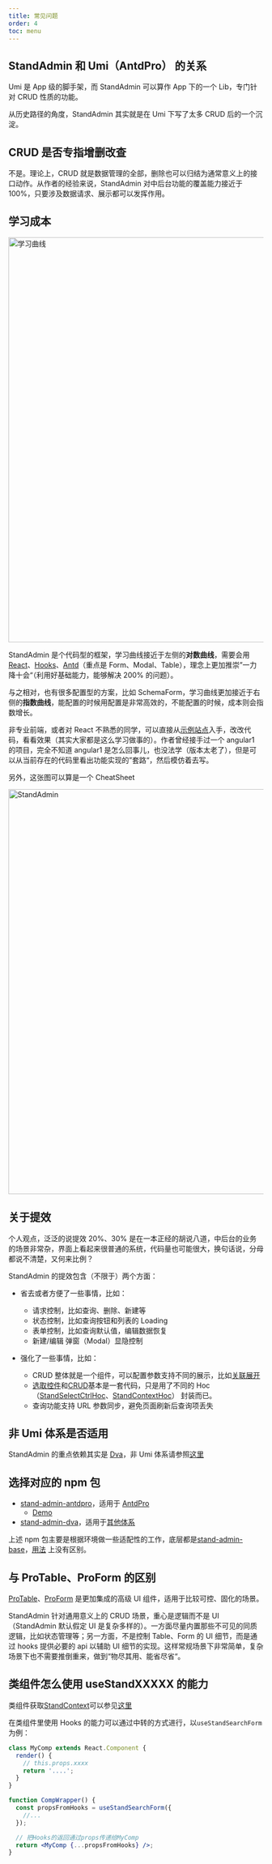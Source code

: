```yaml
---
title: 常见问题
order: 4
toc: menu
---
```


## StandAdmin 和 Umi（AntdPro） 的关系

Umi 是 App 级的脚手架，而 StandAdmin 可以算作 App 下的一个 Lib，专门针对 CRUD 性质的功能。

从历史路径的角度，StandAdmin 其实就是在 Umi 下写了太多 CRUD 后的一个沉淀。

## CRUD 是否专指增删改查

不是。理论上，CRUD 就是数据管理的全部，删除也可以归结为通常意义上的接口动作。从作者的经验来说，StandAdmin 对中后台功能的覆盖能力接近于 100%，只要涉及数据请求、展示都可以发挥作用。

## 学习成本

<p>
  <img alt="学习曲线" src="https://gw.alipayobjects.com/mdn/rms_9ac13c/afts/img/A*6RRuR4mD_18AAAAAAAAAAAAAARQnAQ" width="800" />
</p>

StandAdmin 是个代码型的框架，学习曲线接近于左侧的**对数曲线**，需要会用[React](https://reactjs.org/)、[Hooks](https://reactjs.org/docs/hooks-intro.html)、[Antd](https://ant.design/components/overview-cn/)（重点是 Form、Modal、Table），理念上更加推崇”一力降十会“（利用好基础能力，能够解决 200% 的问题）。

与之相对，也有很多配置型的方案，比如 SchemaForm，学习曲线更加接近于右侧的**指数曲线**，能配置的时候用配置是非常高效的，不能配置的时候，成本则会指数增长。

非专业前端，或者对 React 不熟悉的同学，可以直接从[示例站点](https://standadmin.github.io/stand-admin-antdpro-demo/#/stand-admin-antdpro-demo/)入手，改改代码，看看效果（其实大家都是这么学习做事的）。作者曾经接手过一个 angular1 的项目，完全不知道 angular1 是怎么回事儿，也没法学（版本太老了），但是可以从当前存在的代码里看出功能实现的”套路“，然后模仿着去写。

另外，这张图可以算是一个 CheatSheet

<p>
  <img alt="StandAdmin" src="https://gw.alipayobjects.com/mdn/rms_9ac13c/afts/img/A*m8A3SLcGPlIAAAAAAAAAAAAAARQnAQ" width="800" />
</p>

## 关于提效

个人观点，泛泛的说提效 20%、30% 是在一本正经的胡说八道，中后台的业务的场景非常杂，界面上看起来很普通的系统，代码量也可能很大，换句话说，分母都说不清楚，又何来比例？

StandAdmin 的提效包含（不限于）两个方面：

- 省去或者方便了一些事情，比如：

  - 请求控制，比如查询、删除、新建等
  - 状态控制，比如查询按钮和列表的 Loading
  - 表单控制，比如查询默认值，编辑数据恢复
  - 新建/编辑 弹窗（Modal）显隐控制

- 强化了一些事情，比如：

  - CRUD 整体就是一个组件，可以配置参数支持不同的展示，比如[关联展开](https://standadmin.github.io/stand-admin-antdpro-demo/#/stand-admin-antdpro-demo/admin-demo/row-expand)
  - [选取控件](https://standadmin.github.io/stand-admin-antdpro-demo/#/stand-admin-antdpro-demo/admin-demo/select-ctrl)和[CRUD](https://admin-demo.abf.alibaba-inc.com/admin-demo/base)基本是一套代码，只是用了不同的 Hoc（[StandSelectCtrlHoc](/api#standselectctrlhoc)、[StandContextHoc](/api#standcontexthoc)） 封装而已。
  - 查询功能支持 URL 参数同步，避免页面刷新后查询项丢失

## 非 Umi 体系是否适用

StandAdmin 的重点依赖其实是 [Dva](https://dvajs.com/guide/concepts.html)，非 Umi 体系请参照[这里](/guide#stand-admin-dva)

## 选择对应的 npm 包

- [stand-admin-antdpro](https://www.npmjs.com/package/stand-admin-antdpro)，适用于 [AntdPro](https://pro.ant.design/index-cn)
  - [Demo](https://standadmin.github.io/stand-admin-antdpro-demo)
- [stand-admin-dva](https://www.npmjs.com/package/stand-admin-dva)，适用于[其他体系](/guide#stand-admin-dva)

上述 npm 包主要是根据环境做一些适配性的工作，底层都是[stand-admin-base](https://www.npmjs.com/package/stand-admin-base)，[用法](/api) 上没有区别。

## 与 ProTable、ProForm 的区别

[ProTable](https://procomponents.ant.design/components/table)、[ProForm](https://procomponents.ant.design/components/form) 是更加集成的高级 UI 组件，适用于比较可控、固化的场景。

StandAdmin 针对通用意义上的 CRUD 场景，重心是逻辑而不是 UI（StandAdmin 默认假定 UI 是复杂多样的）。一方面尽量内置那些不可见的同质逻辑，比如状态管理等；另一方面，不是控制 Table、Form 的 UI 细节，而是通过 hooks 提供必要的 api 以辅助 UI 细节的实现。这样常规场景下非常简单，复杂场景下也不需要推倒重来，做到“物尽其用、能省尽省“。

## 类组件怎么使用 useStandXXXXX 的能力

类组件获取[StandContext](/api#standcontext)可以参见[这里](http://github.com/StandAdmin/stand-admin-antdpro-demo/blob/main/src/pages/Demos/ContextAPI/ClassComp.js)

在类组件里使用 Hooks 的能力可以通过中转的方式进行，以`useStandSearchForm`为例：

```jsx | pure
class MyComp extends React.Component {
  render() {
    // this.props.xxxx
    return '....';
  }
}

function CompWrapper() {
  const propsFromHooks = useStandSearchForm({
    //...
  });

  // 把Hooks的返回通过props传递给MyComp
  return <MyComp {...propsFromHooks} />;
}
```
